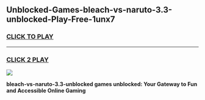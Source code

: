 
## Unblocked-Games-bleach-vs-naruto-3.3-unblocked-Play-Free-1unx7
<h3>
<a href="https://premium76.site?title=bleach-vs-naruto-3.3-unblocked&ref=19M">CLICK TO PLAY</a></h3>
<hr>

<h3>
<a href="https://premium76.site?title=bleach-vs-naruto-3.3-unblocked&ref=19M">CLICK 2 PLAY</a>
  
</h3>

<a href="https://premium76.site?title=bleach-vs-naruto-3.3-unblocked&ref=19M"><img src="https://clearcache.store/games.png"></a>


**bleach-vs-naruto-3.3-unblocked games unblocked: Your Gateway to Fun and Accessible Online Gaming**
